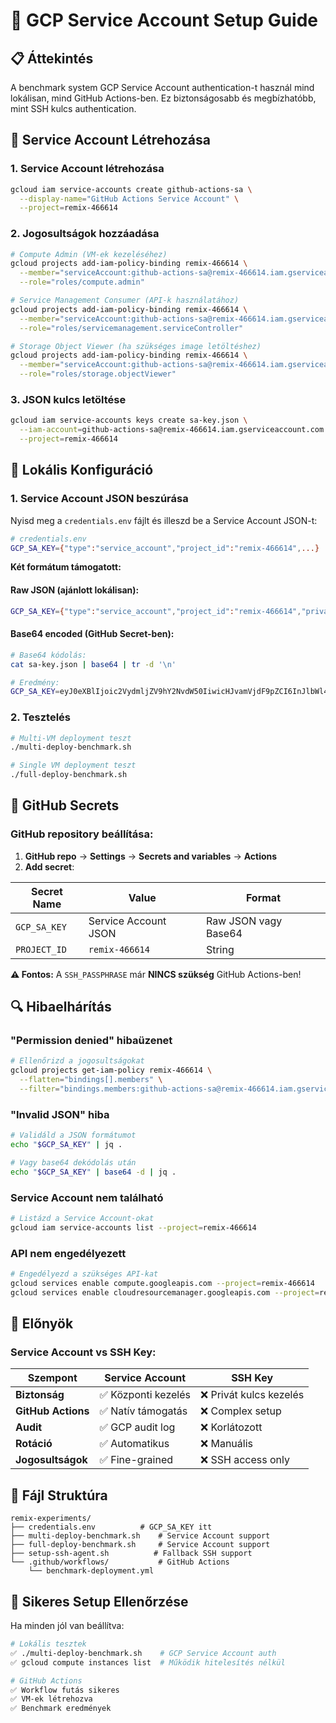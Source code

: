 # 🔑 GCP Service Account Setup Guide

## 📋 Áttekintés

A benchmark system GCP Service Account authentication-t használ mind lokálisan, mind GitHub Actions-ben. Ez biztonságosabb és megbízhatóbb, mint SSH kulcs authentication.

## 🚀 Service Account Létrehozása

### 1. **Service Account létrehozása**
```bash
gcloud iam service-accounts create github-actions-sa \
  --display-name="GitHub Actions Service Account" \
  --project=remix-466614
```

### 2. **Jogosultságok hozzáadása**
```bash
# Compute Admin (VM-ek kezeléséhez)
gcloud projects add-iam-policy-binding remix-466614 \
  --member="serviceAccount:github-actions-sa@remix-466614.iam.gserviceaccount.com" \
  --role="roles/compute.admin"

# Service Management Consumer (API-k használatához)
gcloud projects add-iam-policy-binding remix-466614 \
  --member="serviceAccount:github-actions-sa@remix-466614.iam.gserviceaccount.com" \
  --role="roles/servicemanagement.serviceController"

# Storage Object Viewer (ha szükséges image letöltéshez)
gcloud projects add-iam-policy-binding remix-466614 \
  --member="serviceAccount:github-actions-sa@remix-466614.iam.gserviceaccount.com" \
  --role="roles/storage.objectViewer"
```

### 3. **JSON kulcs letöltése**
```bash
gcloud iam service-accounts keys create sa-key.json \
  --iam-account=github-actions-sa@remix-466614.iam.gserviceaccount.com \
  --project=remix-466614
```

## 🔧 Lokális Konfiguráció

### 1. **Service Account JSON beszúrása**
Nyisd meg a `credentials.env` fájlt és illeszd be a Service Account JSON-t:

```bash
# credentials.env
GCP_SA_KEY={"type":"service_account","project_id":"remix-466614",...}
```

**Két formátum támogatott:**

#### **Raw JSON (ajánlott lokálisan):**
```bash
GCP_SA_KEY={"type":"service_account","project_id":"remix-466614","private_key_id":"...","private_key":"-----BEGIN PRIVATE KEY-----\n...\n-----END PRIVATE KEY-----\n","client_email":"github-actions-sa@remix-466614.iam.gserviceaccount.com","client_id":"...","auth_uri":"https://accounts.google.com/o/oauth2/auth","token_uri":"https://oauth2.googleapis.com/token"}
```

#### **Base64 encoded (GitHub Secret-ben):**
```bash
# Base64 kódolás:
cat sa-key.json | base64 | tr -d '\n'

# Eredmény:
GCP_SA_KEY=eyJ0eXBlIjoic2VydmljZV9hY2NvdW50IiwicHJvamVjdF9pZCI6InJlbWl4LTQ2NjYxNCIsInByaXZhdGVfa2V5X2lkIjoiLi4uIn0=
```

### 2. **Tesztelés**
```bash
# Multi-VM deployment teszt
./multi-deploy-benchmark.sh

# Single VM deployment teszt  
./full-deploy-benchmark.sh
```

## 🔑 GitHub Secrets

### GitHub repository beállítása:
1. **GitHub repo** → **Settings** → **Secrets and variables** → **Actions**
2. **Add secret**:

| Secret Name | Value | Format |
|-------------|--------|---------|
| `GCP_SA_KEY` | Service Account JSON | Raw JSON vagy Base64 |
| `PROJECT_ID` | `remix-466614` | String |

**⚠️ Fontos:** A `SSH_PASSPHRASE` már **NINCS szükség** GitHub Actions-ben!

## 🔍 Hibaelhárítás

### **"Permission denied" hibaüzenet**
```bash
# Ellenőrizd a jogosultságokat
gcloud projects get-iam-policy remix-466614 \
  --flatten="bindings[].members" \
  --filter="bindings.members:github-actions-sa@remix-466614.iam.gserviceaccount.com"
```

### **"Invalid JSON" hiba**
```bash
# Validáld a JSON formátumot
echo "$GCP_SA_KEY" | jq .

# Vagy base64 dekódolás után
echo "$GCP_SA_KEY" | base64 -d | jq .
```

### **Service Account nem található**
```bash
# Listázd a Service Account-okat
gcloud iam service-accounts list --project=remix-466614
```

### **API nem engedélyezett**
```bash
# Engedélyezd a szükséges API-kat
gcloud services enable compute.googleapis.com --project=remix-466614
gcloud services enable cloudresourcemanager.googleapis.com --project=remix-466614
```

## 🎯 Előnyök

### **Service Account vs SSH Key:**
| Szempont | Service Account | SSH Key |
|----------|----------------|---------|
| **Biztonság** | ✅ Központi kezelés | ❌ Privát kulcs kezelés |
| **GitHub Actions** | ✅ Natív támogatás | ❌ Complex setup |
| **Audit** | ✅ GCP audit log | ❌ Korlátozott |
| **Rotáció** | ✅ Automatikus | ❌ Manuális |
| **Jogosultságok** | ✅ Fine-grained | ❌ SSH access only |

## 📁 Fájl Struktúra

```
remix-experiments/
├── credentials.env          # GCP_SA_KEY itt
├── multi-deploy-benchmark.sh    # Service Account support
├── full-deploy-benchmark.sh     # Service Account support  
├── setup-ssh-agent.sh          # Fallback SSH support
└── .github/workflows/           # GitHub Actions
    └── benchmark-deployment.yml
```

## 🎉 Sikeres Setup Ellenőrzése

Ha minden jól van beállítva:

```bash
# Lokális tesztek
✅ ./multi-deploy-benchmark.sh    # GCP Service Account auth
✅ gcloud compute instances list  # Működik hitelesítés nélkül

# GitHub Actions
✅ Workflow futás sikeres
✅ VM-ek létrehozva
✅ Benchmark eredmények
```
